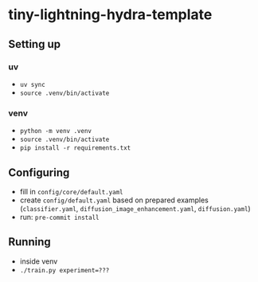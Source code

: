 # tiny-lightning-hydra-template

## Setting up

### uv

- `uv sync`
- `source .venv/bin/activate`

### venv

- `python -m venv .venv`
- `source .venv/bin/activate`
- `pip install -r requirements.txt`

## Configuring

- fill in `config/core/default.yaml`
- create `config/default.yaml` based on prepared examples (`classifier.yaml`, `diffusion_image_enhancement.yaml`, `diffusion.yaml`)
- run: `pre-commit install`

## Running

- inside venv
- `./train.py experiment=???`
